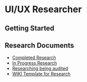 # UI/UX Researcher

## Getting Started

## Research Documents

- [Completed Research](research-completed)
- [In Progress Research](research-inprogress)
- [Researching being audited](research-audits)
- [WIKI Template for Research](research-wiki-template)
